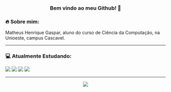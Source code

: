<h3 align="center"> Bem vindo ao meu Github! 🧙 </h3>
<h3 align="left"> 🔥 Sobre mim: </h3>
Matheus Henrique Gaspar, aluno do curso de Ciência da Computação, na Unioeste, campus Cascavel.
<hr/>
<h3 align="left"> 💻 Atualmente Estudando: </h3>
<p align="left">
<img src="https://img.shields.io/badge/JavaScript-333333?style=for-the-badge&logo=javascript&logoColor=F7DF1E"/></a>
<img src="https://img.shields.io/badge/c%2B%2B-333333?style=for-the-badge&logo=c%2B%2B&logoColor=1E90FF"/></a>
<img src="https://img.shields.io/badge/GITHUB-333333?style=for-the-badge&logo=github&logoColor=FFFAFA"/></a>
<img src="https://img.shields.io/badge/bash-333333?style=for-the-badge&logo=gnuBash&logoColor=FFFAFA"/></a>
</p>
<hr/>
<p align="center"><img src="https://i.pinimg.com/originals/f4/17/11/f4171116d0fbfc3dea515b352473aaec.png"/></a></p>

